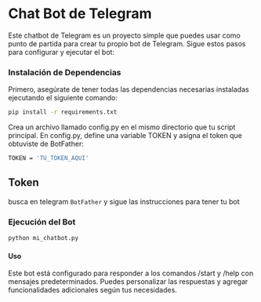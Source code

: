 # Chat Bot de Telegram

Este chatbot de Telegram es un proyecto simple que puedes usar como punto de partida para crear tu propio bot de Telegram. Sigue estos pasos para configurar y ejecutar el bot:

### Instalación de Dependencias

Primero, asegúrate de tener todas las dependencias necesarias instaladas ejecutando el siguiente comando:

```bash
pip install -r requirements.txt
```

Crea un archivo llamado config.py en el mismo directorio que tu script principal. En config.py, define una variable TOKEN y asigna el token que obtuviste de BotFather:

```bash
TOKEN = 'TU_TOKEN_AQUI'
```
## Token
busca en telegram `BotFather` y sigue las instrucciones para tener tu bot

### Ejecución del Bot

```bash
python mi_chatbot.py

```
#### Uso
Este bot está configurado para responder a los comandos /start y /help con mensajes predeterminados. Puedes personalizar las respuestas y agregar funcionalidades adicionales según tus necesidades.
